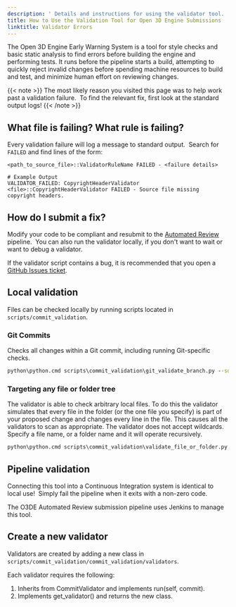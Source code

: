 ```yaml
---
description: ' Details and instructions for using the validator tool. '
title: How to Use the Validation Tool for Open 3D Engine Submissions
linktitle: Validator Errors
---
```


The Open 3D Engine Early Warning System is a tool for style checks and basic static analysis to find errors before building the engine and performing tests. It runs before the pipeline starts a build, attempting to quickly reject invalid changes before spending machine resources to build and test, and minimize human effort on reviewing changes.

{{< note >}}
The most likely reason you visited this page was to help work past a validation failure.  To find the relevant fix, first look at the standard output logs!
{{< /note >}}

## What file is failing? What rule is failing?

Every validation failure will log a message to standard output.  Search for `FAILED` and find lines of the form:

```
<path_to_source_file>::ValidatorRuleName FAILED - <failure details>

# Example Output
VALIDATOR_FAILED: CopyrightHeaderValidator <file>::CopyrightHeaderValidator FAILED - Source file missing copyright headers.
```

## How do I submit a fix?

Modify your code to be compliant and resubmit to the [Automated Review](https://github.com/o3de/sig-build/tree/main/AutomatedReview) pipeline.  You can also run the validator locally, if you don't want to wait or want to debug a validator.

If the validator script contains a bug, it is recommended that you open a [GitHub Issues ticket](https://github.com/o3de/sig-testing/issues/new/choose).

## Local validation

Files can be checked locally by running scripts located in `scripts/commit_validation`.

### Git Commits

Checks all changes within a Git commit, including running Git-specific checks.

```cmd
python\python.cmd scripts\commit_validation\git_validate_branch.py --source <source branch> --target <target branch>
```

### Targeting any file or folder tree

The validator is able to check arbitrary local files. To do this the validator simulates that every file in the folder (or the one file you specify) is part of your proposed change and changes every line in the file. This causes all the validators to scan as appropriate. The validator does not accept wildcards. Specify a file name, or a folder name and it will operate recursively.

```cmd
python\python.cmd scripts\commit_validation\validate_file_or_folder.py --path <path to validate>
```

## Pipeline validation

Connecting this tool into a Continuous Integration system is identical to local use!  Simply fail the pipeline when it exits with a non-zero code.

The O3DE Automated Review submission pipeline uses Jenkins to manage this tool.

## Create a new validator

Validators are created by adding a new class in `scripts/commit_validation/commit_validation/validators`.

Each validator requires the following:

1. Inherits from CommitValidator and implements run(self, commit).
2. Implements get_validator() and returns the new class.
